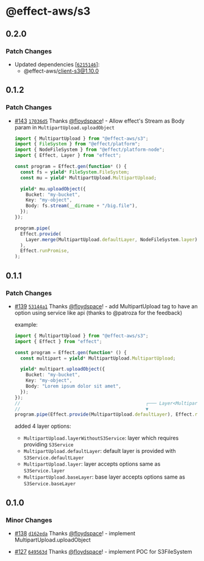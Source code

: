 # @effect-aws/s3

## 0.2.0

### Patch Changes

- Updated dependencies [[`6215146`](https://github.com/floydspace/effect-aws/commit/62151460cb125298b24375a4c69dcf8d562148f8)]:
  - @effect-aws/client-s3@1.10.0

## 0.1.2

### Patch Changes

- [#143](https://github.com/floydspace/effect-aws/pull/143) [`17036d5`](https://github.com/floydspace/effect-aws/commit/17036d54b51e2509ed3245ba45f5d8e72c080a93) Thanks [@floydspace](https://github.com/floydspace)! - Allow effect's Stream as Body param in `MultipartUpload.uploadObject`

  ```ts
  import { MultipartUpload } from "@effect-aws/s3";
  import { FileSystem } from "@effect/platform";
  import { NodeFileSystem } from "@effect/platform-node";
  import { Effect, Layer } from "effect";

  const program = Effect.gen(function* () {
    const fs = yield* FileSystem.FileSystem;
    const mu = yield* MultipartUpload.MultipartUpload;

    yield* mu.uploadObject({
      Bucket: "my-bucket",
      Key: "my-object",
      Body: fs.stream(__dirname + "/big.file"),
    });
  });

  program.pipe(
    Effect.provide(
      Layer.merge(MultipartUpload.defaultLayer, NodeFileSystem.layer),
    ),
    Effect.runPromise,
  );
  ```

## 0.1.1

### Patch Changes

- [#139](https://github.com/floydspace/effect-aws/pull/139) [`53144a1`](https://github.com/floydspace/effect-aws/commit/53144a1ff6d6d32e60ffd1220d8745f8e578a116) Thanks [@floydspace](https://github.com/floydspace)! - add MultipartUpload tag to have an option using service like api (thanks to @patroza for the feedback)

  example:

  ```ts
  import { MultipartUpload } from "@effect-aws/s3";
  import { Effect } from "effect";

  const program = Effect.gen(function* () {
    const multipart = yield* MultipartUpload.MultipartUpload;

    yield* multipart.uploadObject({
      Bucket: "my-bucket",
      Key: "my-object",
      Body: "Lorem ipsum dolor sit amet",
    });
  });
  //                                              ┌─── Layer<MultipartUpload, never, never>
  //                                              ▼
  program.pipe(Effect.provide(MultipartUpload.defaultLayer), Effect.runPromise);
  ```

  added 4 layer options:

  - `MultipartUpload.layerWithoutS3Service`: layer which requires providing `S3Service`
  - `MultipartUpload.defaultLayer`: default layer is provided with `S3Service.defaultLayer`
  - `MultipartUpload.layer`: layer accepts options same as `S3Service.layer`
  - `MultipartUpload.baseLayer`: base layer accepts options same as `S3Service.baseLayer`

## 0.1.0

### Minor Changes

- [#138](https://github.com/floydspace/effect-aws/pull/138) [`d162eda`](https://github.com/floydspace/effect-aws/commit/d162edad9d69646bddccccb78dcc89261ebdf4ec) Thanks [@floydspace](https://github.com/floydspace)! - implement MultipartUpload.uploadObject

- [#127](https://github.com/floydspace/effect-aws/pull/127) [`649563d`](https://github.com/floydspace/effect-aws/commit/649563d5472ad8b8730f41979520ef2d011637c8) Thanks [@floydspace](https://github.com/floydspace)! - implement POC for S3FileSystem
